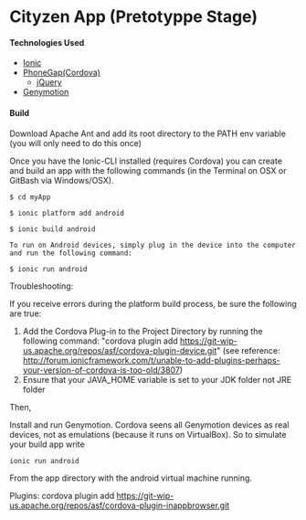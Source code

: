 Cityzen App (Pretotyppe Stage)
======

#### Technologies Used

- [Ionic](http://ionicframework.com/)
- [PhoneGap(Cordova)](http://phonegap.com/)
  - [jQuery](http://jquery.com/) 
- [Genymotion](http://www.genymotion.com/)



#### Build

Download Apache Ant and add its root directory to the PATH env variable (you will only need to do this once)

Once you have the Ionic-CLI installed (requires Cordova) you can create and build an app with the following commands (in the Terminal on OSX or GitBash via Windows/OSX).

```
$ cd myApp

$ ionic platform add android

$ ionic build android

To run on Android devices, simply plug in the device into the computer and run the following command:

$ ionic run android

```
Troubleshooting:

If you receive errors during the platform build process, be sure the following are true:

1) Add the Cordova Plug-in to the Project Directory by running the following command: "cordova plugin add https://git-wip-us.apache.org/repos/asf/cordova-plugin-device.git" 
  (see reference: http://forum.ionicframework.com/t/unable-to-add-plugins-perhaps-your-version-of-cordova-is-too-old/3807)
2) Ensure that your JAVA_HOME variable is set to your JDK folder not JRE folder


Then,

Install and run Genymotion. Cordova seens all Genymotion devices as real devices, not as emulations (because it runs on VirtualBox). So to simulate your build app write 

```
ionic run android
```

From the app directory with the android virtual machine running.


Plugins: cordova plugin add https://git-wip-us.apache.org/repos/asf/cordova-plugin-inappbrowser.git

